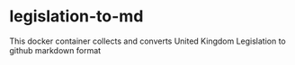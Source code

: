 # legislation-to-md
This docker container collects and converts United Kingdom Legislation to github markdown format
